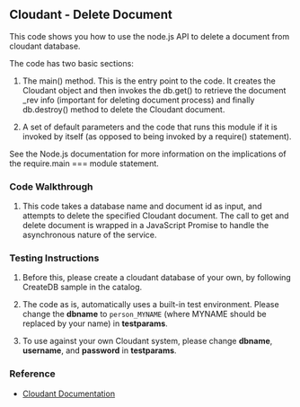 ## Cloudant - Delete Document

This code shows you how to use the node.js API to delete a document from cloudant database. 

The code has two basic sections:

1. The main() method. This is the entry point to the code. It creates the Cloudant object and then invokes the db.get() to retrieve the document _rev info (important for deleting document process) and finally db.destroy() method to delete the Cloudant document.

2. A set of default parameters and the code that runs this module if it is invoked by itself (as opposed to being invoked by a require() statement).

See the Node.js documentation for more information on the implications of the require.main === module statement.

### Code Walkthrough
1. This code takes a database name and document id as input, and attempts to delete the specified Cloudant document. The call to get and delete document is wrapped in a JavaScript Promise to handle the asynchronous nature of the service.

### Testing Instructions
1. Before this, please create a cloudant database of your own, by following CreateDB sample in the catalog.

2. The code as is, automatically uses a built-in test environment. Please change the **dbname** to `person_MYNAME` (where MYNAME should be replaced by your name) in **testparams**.

3. To use against your own Cloudant system, please change **dbname**, **username**, and **password** in **testparams**.

### Reference
* [Cloudant Documentation](https://docs.cloudant.com/)